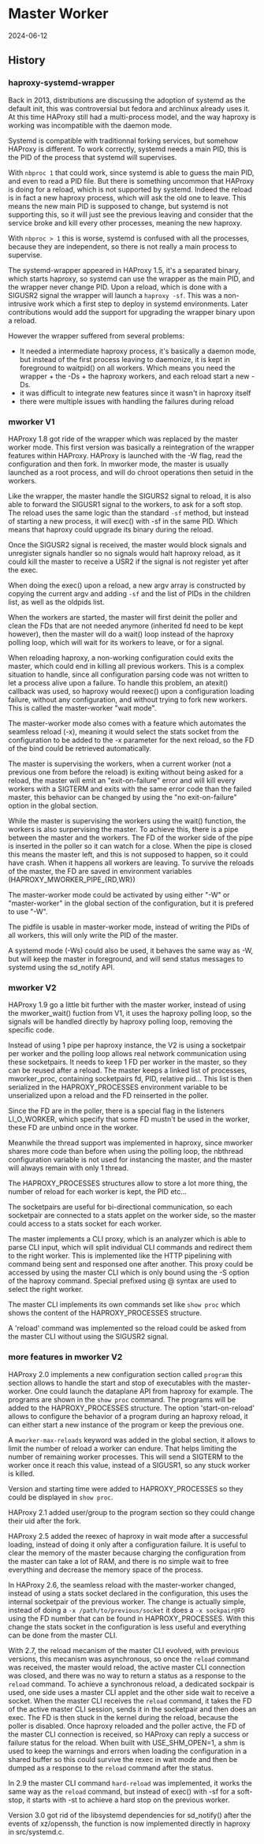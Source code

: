 # Master Worker

2024-06-12

## History

### haproxy-systemd-wrapper

Back in 2013, distributions are discussing the adoption of systemd as the
default init, this was controversial but fedora and archlinux already uses it.
At this time HAProxy still had a multi-process model, and the way haproxy is
working was incompatible with the daemon mode.

Systemd is compatible with traditionnal forking services, but somehow HAProxy
is different. To work correctly, systemd needs a main PID, this is the PID of
the process that systemd will supervises.

With `nbproc 1` that could work, since systemd is able to guess the main PID,
and even to read a PID file. But there is something uncommon that HAProxy is
doing for a reload, which is not supported by systemd. Indeed the reload is in
fact a new haproxy process, which will ask the old one to leave. This means the
new main PID is supposed to change, but systemd is not supporting this, so it
will just see the previous leaving and consider that the service broke and kill
every other processes, meaning the new haproxy.

With `nbproc > 1` this is worse, systemd is confused with all the processes,
because they are independent, so there is not really a main process to
supervise.

The systemd-wrapper appeared in HAProxy 1.5, it's a separated binary, which
starts haproxy, so systemd can use the wrapper as the main PID, and the wrapper
never change PID. Upon a reload, which is done with a SIGUSR2 signal the wrapper
will launch a `haproxy -sf`. This was a non-intrusive work which a first step to
deploy in systemd environments. Later contributions would add the support for
upgrading the wrapper binary upon a reload.

However the wrapper suffered from several problems:

- It needed a intermediate haproxy process, it's basically a daemon mode, but
  instead of the first process leaving to daemonize, it is kept in foreground to
  waitpid() on all workers. Which means you need the wrapper + the -Ds + the
  haproxy workers, and each reload start a new -Ds.
- it was difficult to integrate new features since it wasn't in haproxy itself
- there were multiple issues with handling the failures during reload

### mworker V1

HAProxy 1.8 got ride of the wrapper which was replaced by the master worker
mode. This first version was basically a reintegration of the wrapper features
within HAProxy. HAProxy is launched with the -W flag, read the configuration and
then fork. In mworker mode, the master is usually launched as a root process,
and will do chroot operations then setuid in the workers.

Like the wrapper, the master handle the SIGURS2 signal to reload, it is also
able to forward the SIGUSR1 signal to the workers, to ask for a soft stop.
The reload uses the same logic than the standard `-sf` method, but instead of
starting a new process, it will exec() with -sf in the same PID. Which means
that haproxy could upgrade its binary during the reload.

Once the SIGUSR2 signal is received, the master would block signals and unregister
signals handler so no signals would halt haproxy reload, as it could kill the
master to receive a USR2 if the signal is not register yet after the exec.

When doing the exec() upon a reload, a new argv array is constructed by copying
the current argv and adding `-sf` and the list of PIDs in the children list, as
well as the oldpids list.

When the workers are started, the master will first deinit the poller and clean
the FDs that are not needed anymore (inherited fd need to be kept however), then
the master will do a wait() loop instead of the haproxy polling loop, which will
wait for its workers to leave, or for a signal.

When reloading haproxy, a non-working configuration could exits the master,
which could end in killing all previous workers. This is a complex situation to
handle, since all configuration parsing code was not written to let a process
alive upon a failure. To handle this problem, an atexit() callback was used, so
haproxy would reexec() upon a configuration loading failure, without any
configuration, and without trying to fork new workers. This is called the
master-worker "wait mode".

The master-worker mode also comes with a feature which automates the seamless
reload (-x), meaning it would select the stats socket from the configuration to
be added to the -x parameter for the next reload, so the FD of the bind could be
retrieved automatically.

The master is supervising the workers, when a current worker (not a previous one
from before the reload) is exiting without being asked for a reload, the master
will emit an "exit-on-failure" error and will kill every workers with a SIGTERM
and exits with the same error code than the failed master, this behavior can be
changed by using the "no exit-on-failure" option in the global section.

While the master is supervising the workers using the wait() function, the
workers is also surpervising the master. To achieve this, there is a pipe
between the master and the workers. The FD of the worker side of the pipe is
inserted in the poller so it can watch for a close. When the pipe is closed this
means the master left, and this is not supposed to happen, so it could have
crash. When it happens all workers are leaving. To survive the reloads of the
master, the FD are saved in environment variables (HAPROXY_MWORKER_PIPE_{RD,WR})

The master-worker mode could be activated by using either "-W" or
"master-worker" in the global section of the configuration, but it is prefered
to use "-W".

The pidfile is usable in master-worker mode, instead of writing the PIDs of all
workers, this will only write the PID of the master.

A systemd mode (-Ws) could also be used, it behaves the same way as -W, but will
keep the master in foreground, and will send status messages to systemd using
the sd_notify API.

### mworker V2

HAProxy 1.9 go a little bit further with the master worker, instead of using the
mworker_wait() fuction from V1, it uses the haproxy polling loop, so the signals
will be handled directly by haproxy polling loop, removing the specific code.

Instead of using 1 pipe per haproxy instance, the V2 is using a socketpair per
worker and the polling loop allows real network communication using these
socketpairs. It needs to keep 1 FD per worker in the master, so they can be
reused after a reload. The master keeps a linked list of processes,
mworker_proc, containing socketpairs fd, PID, relative pid... This list is then
serialized in the HAPROXY_PROCESSES environment variable to be unserialized upon
a reload and the FD reinserted in the poller.

Since the FD are in the poller, there is a special flag in the listeners
LI_O_WORKER, which specify that some FD mustn't be used in the worker, these FD
are unbind once in the worker.

Meanwhile the thread support was implemented in haproxy, since mworker shares
more code than before when using the polling loop, the nbthread configuration
variable is not used for instancing the master, and the master will always
remain with only 1 thread.

The HAPROXY_PROCESSES structures allow to store a lot more thing, the number of
reload for each worker is kept, the PID etc...

The socketpairs are useful for bi-directional communication, so each socketpair
are connected to a stats applet on the worker side, so the master could access
to a stats socket for each worker.

The master implements a CLI proxy, which is an analyzer which is able to parse
CLI input, which will split individual CLI commands and redirect them to the
right worker. This is implemented like the HTTP pipelining with command being
sent and responsed one after another. This proxy could be accessed by using the
master CLI which is only bound using the -S option of the haproxy command.
Special prefixed using @ syntax are used to select the right worker.

The master CLI implements its own commands set like `show proc` which shows the
content of the HAPROXY_PROCESSES structure.

A 'reload' command was implemented so the reload could be asked from the master
CLI without using the SIGUSR2 signal.

### more features in mworker V2

HAProxy 2.0 implements a new configuration section called `program` this section
allows to handle the start and stop of executables with the master-worker. One
could launch the dataplane API from haproxy for example. The programs are
shown in the `show proc` command. The programs will be added to the
HAPROXY_PROCESSES structure. The option 'start-on-reload' allows to configure
the behavior of a program during an haproxy reload, it can either start a new
instance of the program or keep the previous one.

A `mworker-max-reloads` keyword was added in the global section, it allows to
limit the number of reload a worker can endure. That helps limiting the number
of remaining worker processes. This will send a SIGTERM to the worker once it
reach this value, instead of a SIGUSR1, so any stuck worker is killed.

Version and starting time were added to HAPROXY_PROCESSES so they could be
displayed in `show proc`.

HAProxy 2.1 added user/group to the program section so they could change their
uid after the fork.

HAProxy 2.5 added the reexec of haproxy in wait mode after a successful loading,
instead of doing it only after a configuration failure. It is useful to clear
the memory of the master because charging the configuration from the master can
take a lot of RAM, and there is no simple wait to free everything and decrease
the memory space of the process.

In HAProxy 2.6, the seamless reload with the master-worker changed, instead of
using a stats socket declared in the configuration, this uses the internal
socketpair of the previous worker. The change is actually simple, instead of
doing a `-x /path/to/previous/socket` it does a `-x sockpair@FD` using the FD
number that can be found in HAPROXY_PROCESSES. With this change the stats socket
in the configuration is less useful and everything can be done from the master
CLI.

With 2.7, the reload mecanism of the master CLI evolved, with previous versions,
this mecanism was asynchronous, so once the `reload` command was received, the
master would reload, the active master CLI connection was closed, and there was
no way to return a status as a response to the `reload` command. To achieve a
synchronous reload, a dedicated sockpair is used, one side uses a master CLI
applet and the other side wait to receive a socket. When the master CLI receives
the `reload` command, it takes the FD of the active master CLI session, sends it
in the socketpair and then does an exec. The FD is then stuck in the kernel
during the reload, because the poller is disabled. Once haproxy reloaded and the
poller active, the FD of the master CLI connection is received, so HAProxy can
reply a success or failure status for the reload. When built with
USE_SHM_OPEN=1, a shm is used to keep the warnings and errors when loading the
configuration in a shared buffer so this could survive the rexec in wait mode
and then be dumped as a response to the `reload` command after the status.

In 2.9 the master CLI command `hard-reload` was implemented, it works the same
way as the `reload` command, but instead of exec() with -sf for a soft-stop, it
starts with -st to achieve a hard stop on the previous worker.

Version 3.0 got rid of the libsystemd dependencies for sd_notify() after the
events of xz/openssh, the function is now implemented directly in haproxy in
src/systemd.c.
